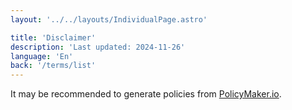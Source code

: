 ```yaml
---
layout: '../../layouts/IndividualPage.astro'

title: 'Disclaimer'
description: 'Last updated: 2024-11-26'
language: 'En'
back: '/terms/list'
---
```


It may be recommended to generate policies from [PolicyMaker.io](https://policymaker.io).